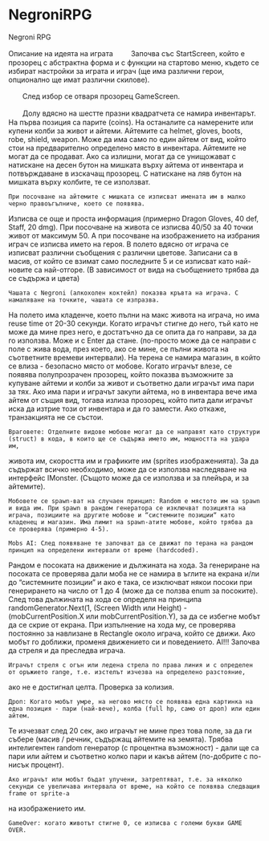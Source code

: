 NegroniRPG
==========

Negroni RPG

Описание на идеята на играта
　　
	Започва със StartScreen, който е прозорец с абстрактна форма и с функции на стартово меню, 
където се избират настройки за играта и играч (ще има различни герои, опционално ще имат различни скилове).

　　След избор се отваря прозорец GameScreen.

　　Долу вдясно на шестте празни квадратчета се намира инвентарът. На първа позиция са парите (coins). 
На останалите са намерените или купени колби за живот и айтеми. Айтемите са helmet, gloves, boots, robe, shield, weapon. 
Може да има само по един айтем от вид, който стои на предварително определено място в инвентара. 
Айтемите не могат да се продават. Ако са излишни, могат да се унищожават с натискане на десен бутон на мишката върху айтема 
от инвентара и потвърждаване в изскачащ прозорец. С натискане на ляв бутон на мишката върху колбите, те се използват.

	При посочване на айтемите с мишката се изписват имената им в малко черно правоъгълниче, което се появява. 
Изписва се още и проста информация (примерно Dragon Gloves, 40 def, Staff, 20 dmg). При посочване на живота се изписва 40/50 за 40 точки живот от максимум 50. 
А при посочване на изображението на избрания играч се изписва името на героя. В полето вдясно от играча се изписват различни съобщения с различни цветове. 
Записани са в масив, от който се взимат само последните 5 и се изписват като най-новите са най-отгоре. 
(В зависимост от вида на съобщението трябва да се съдържа и цвета)
	
	Чашата с Negroni (алкохолен коктейл) показва кръвта на играча. С намаляване на точките, чашата се изпразва. 
На полето има кладенче, което пълни на макс живота на играча, но има reuse time от 20-30 секунди. 
Когато играчът стигне до него, тъй като не може да мине през него, е достатъчно да се опита да го направи, за да го използва. 
Може и с Enter да стане. (по-просто може да се направи с поле с жива вода, през което, ако се мине, се пълни живота на съответните времеви интервали).
На терена се намира магазин, в който се влиза - безопасно място от мобове. Когато играчът влезе, се появява полупрозрачен прозорец, 
който показва възможните за купуване айтеми и колби за живот и съответно дали играчът има пари за тях. 
Ако има пари и играчът закупи айтема, но в инвентара вече има айтем от същия вид, тогава излиза прозорец, който пита дали играчът иска да изтрие 
този от инвентара и да го замести. Ако откаже, транзакцията не се състои.

	Враговете: Отделните видове мобове могат да се направят като структури (struct) в кода, в които ще се съдържа името им, мощността на удара им,
живота им, скоростта им и графиките им (sprites изображенията). За да съдържат всичко необходимо, може да се използва наследяване на интерфейс IMonster. 
(Същото може да се използва и за плейъра, и за айтемите).

	Мобовете се spawn-ват на случаен принцип: Random е мястото им на spawn и вида им. При spawn в рандом генератора се изключват позицията на играча, позициите на другите мобове и “системните позиции“ като кладенец и магазин. Има лимит на spawn-атите мобове, който трябва да се проверява (примерно 4-5).
	
	Mobs AI: След появяване те започват да се движат по терана на рандом принцип на определени интервали от време (hardcoded). 
Рандом е посоката на движение и дължината на хода. За генериране на посоката се проверява дали моба не се намира в ъглите на екрана 
и/ли до “системните позиции” и ако е така, се изключват някои посоки при генерирането на число от 1 до 4 (може да се ползва enum за посоките). 
След това дължината на хода се определя на принципа randomGenerator.Next(1, (Screen Width или Height) - (mobCurrentPosition.X или mobCurrentPosition.Y), 
за да се избегне мобът да се скрие от екрана. При изпълнение на хода му, се проверява постоянно за навлизане в Rectangle около играча, който се движи. 
Ако мобът го доближи, променя движението си и поведението. AI!!! Започва да стреля и да преследва играча.
	
	Играчът стреля с огън или ледена стрела по права линия и с определен от оръжието range, т.е. изстелът изчезва на определено разстояние, 
ако не е достигнал целта. Проверка за колизия.
	
	Дроп: Когато мобът умре, на негово място се появява една картинка на една позиция - пари (най-вече), колба (full hp, само от дроп) или един айтем. 
Те изчезват след 20 сек, ако играчът не мине през това поле, за да ги събере (масив / речник, съдържащ айтемите на земята). 
Трябва интелигентен random генератор (с процентна възможност) - дали ще са пари или айтем и съответно колко пари и какъв айтем (по-добрите с по-нисък процент).

	Ако играчът или мобът бъдат улучени, затрептяват, т.е. за няколко секунди се увеличава интервала от време, на който се появява следващия frame от sprite-а
на изображението им.
	
	GameOver: когато животът стигне 0, се изписва с големи букви GAME OVER.
